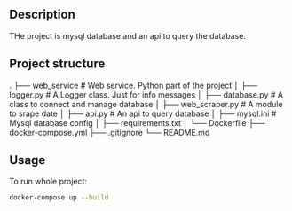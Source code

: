 ## Description

THe project is mysql database and an api to query the database.

## Project structure
.
    ├── web_service                 # Web service. Python part of the project
    │   ├── logger.py               # A Logger class. Just for info messages
    │   ├── database.py             # A class to connect and manage database
    │   ├── web_scraper.py          # A module to srape date
    │   ├── api.py                  # An api to query database
    │   ├── mysql.ini               # Mysql database config
    │   ├── requirements.txt
    │   └── Dockerfile
    ├── docker-compose.yml
    ├── .gitignore
    └── README.md

## Usage

To run whole project:
``` bash
docker-compose up --build
```